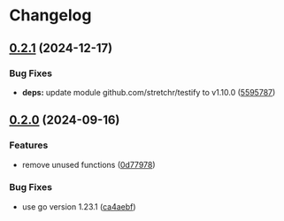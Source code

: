# Changelog

## [0.2.1](https://github.com/Jmainguy/kibanaRefreshFields/compare/v0.2.0...v0.2.1) (2024-12-17)


### Bug Fixes

* **deps:** update module github.com/stretchr/testify to v1.10.0 ([5595787](https://github.com/Jmainguy/kibanaRefreshFields/commit/55957871f8b8fd8bd6a107adf7fc02c99350cf4a))

## [0.2.0](https://github.com/Jmainguy/kibanaRefreshFields/compare/v0.1.0...v0.2.0) (2024-09-16)


### Features

* remove unused functions ([0d77978](https://github.com/Jmainguy/kibanaRefreshFields/commit/0d779785fabbaf0f92fc501f040f4dfb34685fb4))


### Bug Fixes

* use go version 1.23.1 ([ca4aebf](https://github.com/Jmainguy/kibanaRefreshFields/commit/ca4aebf6bd0a788b877c78d7dd066774fb7d1e03))
